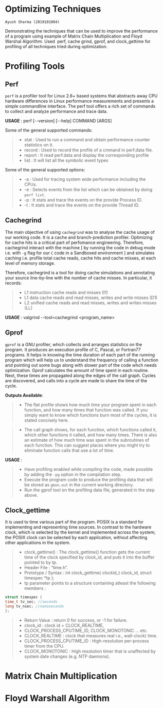 Optimizing  Techniques
===

`Ayush Sharma (2019101004)`


Demonstrating the techniques that can be used to improve the performance of a program using example of Matrix Chain Multiplication and Floyd Warshal Algorithm. Used ​ perf, cache grind, gprof, and clock_gettime for profiling of all techniques tried during optimization.

Profiling Tools
===

Perf
---

`perf` is a profiler tool for Linux 2.6+ based systems that abstracts away CPU hardware differences in Linux performance measurements and presents a simple commandline interface. The perf tool offers a rich set of commands to collect and analyze performance and trace data.

**USAGE** : perf [--version] [--help] COMMAND [ARGS]

Some of the general supported commands:

> - stat : Used to run a command and obtain performance counter statistics on it.
> - record : Used to record the profile of a cmmand in perf.data file.
> - report : It read perf.data and display the corresponding profile
> - list : It will list all the symbolic event types


Some of the general supported options:

> - -a : Used for tracing system wide performance including the CPUs.
> - -e : Selects events from the list which can be obtained by doing `perf list`.
> - -p : It stats and trace the events on the provide Process ID.
> - -t : It stats and trace the events on the provide Thread ID.


Cachegrind
---

The main objective of using `cachegrind` was to analyse the cache usage of our working code. It is a cache and branch-prediction profiler. Optimizing for cache
hits is a critical part of perfomance engineering. Therefore, cachegrind interact with the machine [ by running the code in debug mode i.e. with `-g` flag for our `C` code in a Sandboxed environment ] and simulates caching i.e. profile total cache reads, cache hits and cache misses, at each level of memory storage. 

Therefore, cachegrind is a tool for doing cache simulations and annotating your source line-by-line with the number of cache misses. In particular, it records:
> - L1 instruction cache reads and misses (I1)
> - L1 data cache reads and read misses, writes and write misses (D1)
> - L2 unified cache reads and read misses, writes and writes misses (LL)

**USAGE** : valgrind --tool=cachegrind <program_name>

Gprof
---

`gprof` is a GNU profiler, which collects and arranges statistics on the program. It produces an execution profile of C, Pascal, or Fortran77 programs. It helps in knowing the time duration of each part of the running program which will help us to understand the frequency of calling a function and pointing out some bugs along with slower part of the code whch needs optimization.
Gprof calculates the amount of time spent in each routine. Next, these times are propagated along the edges of the call graph. Cycles are discovered, and calls into a cycle are made to share the time of the cycle.

**Outputs Available**: 
> - The flat profile shows how much time your program spent in each function, and how many times that function was called. If you simply want to know which functions burn most of the cycles, it is stated concisely here.

> - The call graph shows, for each function, which functions called it, which other functions it called, and how many times. There is also an estimate of how much time was spent in the subroutines of each function. This can suggest places where you might try to eliminate function calls that use a lot of time.

**USAGE** :

> - Have profiling enabled while compiling the code, made possible by adding the `-pg` option in the compilation step.
> - Execute the program code to produce the profiling data that will be stored as `gmon.out` in the current working directory.
> - Run the gprof tool on the profiling data file, generated in the step above.


Clock_gettime
---
It is used to time various part of the program. POSIX is a standard for implementing and representing time sources. In contrast to the hardware clock, which is selected by the kernel and implemented across the system; the POSIX clock can be selected by each application, without affecting other applications in the system.

> - clock_gettime() : The clock_gettime() function gets the current time of the clock specified by clock_id, and puts it into the buffer pointed to by tp.
> - Header File : “time.h”.
> - Prototype / Syntax : int clock_gettime( clockid_t clock_id, struct timespec *tp );
> - tp parameter points to a structure containing atleast the following members :
```c
struct timespec {
time_t tv_sec; //seconds
long tv_nsec; //nanoseconds
};
```
> - Return Value : return 0 for success, or -1 for failure.
> - clock_id : clock id = CLOCK_REALTIME,
> - CLOCK_PROCESS_CPUTIME_ID, CLOCK_MONOTONIC … etc.
> - CLOCK_REALTIME : clock that measures real i.e., wall-clock) time.
> - CLOCK_PROCESS_CPUTIME_ID : High-resolution per-process timer from the CPU.
> - CLOCK_MONOTONIC : High resolution timer that is unaffected by system date changes (e.g. NTP daemons).


Matrix Chain Multiplication
===


Floyd Warshall Algorithm
===
